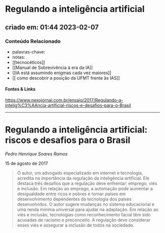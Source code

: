 
# Regulando a inteligência artificial

## criado em: 01:44 2023-02-07

### Conteúdo Relacionado

- palavras-chave: 
- notas: 
- [[tecnocéticos]]
- [[Manual de Sobrevivência à era da IA]]
- [[IA está assumindo enigmas cada vez maiores]]
- [[ como descobrir a posição da UFMT frente às IAS]]

#### Fontes & Links
https://www.nexojornal.com.br/ensaio/2017/Regulando-a-intelig%C3%AAncia-artificial-riscos-e-desafios-para-o-Brasil

---

# Regulando a inteligência artificial: riscos e desafios para o Brasil

*Pedro Henrique Soares Ramos*

15 de agosto de 2017

>O autor, um advogado especializado em internet e tecnologia, acredita na importância da regulação da inteligência artificial. Ele destaca três desafios que a regulação deve enfrentar: emprego, viés e inclusão. Em relação ao emprego, a automação pode aumentar a desigualdade entre ricos e pobres e tornar países em desenvolvimento dependentes da tecnologia dos países desenvolvidos. O autor sugere mudanças no sistema educacional e uma renda mínima universal para ajudar na adaptação. Em relação ao viés e inclusão, tecnologias como reconhecimento facial têm sido acusadas de racismo e preconceito. A regulação deve considerar esses viés e assegurar a inclusão de todos na sociedade.

